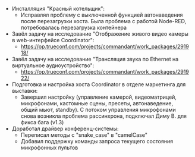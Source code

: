 * Инсталляция "Красный котельщик":
	* Исправлял проблему с выключенной функцией автонаведения после перезагрузки хоста. Была проблема с работой Node-RED, потребовалась перезагрузка контейнера
* Завёл задачу на исследование "Отображение живого видео камеры в web-интерфейсе Coordinator":
	* https://op.trueconf.com/projects/commandant/work_packages/291918/
* Завёл задачу на исследование "Трансляция звука по Ethernet на виртуальное аудиоустройство":
	* https://op.trueconf.com/projects/commandant/work_packages/291922/
* Подготовка и настройка хоста Coordinator в отделе маркетинга для выставки:
	* Завершил настройку (управление камерой, видеоматрицей, микрофонами, кастомные сцены, пресеты, автонаведение, общий мьют, standby). С потоком управления микрофонами снова возникла проблема рассинхрона, подключал Диму В. для фикса бага (v1.3)
* Доработал драйвер конференц-системы:
	* Переписал методы с "snake_case" в "camelCase"
	* Добавил поддержку команды запроса текущего состояния микрофонных пультов